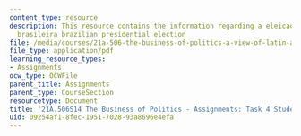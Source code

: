 ```yaml
---
content_type: resource
description: This resource contains the information regarding a eleicao presidencial
  brasileira brazilian presidential election
file: /media/courses/21a-506-the-business-of-politics-a-view-of-latin-america-spring-2014/09254af18fec1951702893a8696e4efa_MIT21A_506S14_Task4Studnt.pdf
file_type: application/pdf
learning_resource_types:
- Assignments
ocw_type: OCWFile
parent_title: Assignments
parent_type: CourseSection
resourcetype: Document
title: '21A.506S14 The Business of Politics - Assignments: Task 4 Student Example'
uid: 09254af1-8fec-1951-7028-93a8696e4efa
---
```

